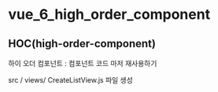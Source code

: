# vue_6_high_order_component

## HOC(high-order-component)

하이 오더 컴포넌트 : 컴포넌트 코드 마저 재사용하기
<br/>

src / views/ CreateListView.js 파일 생성

